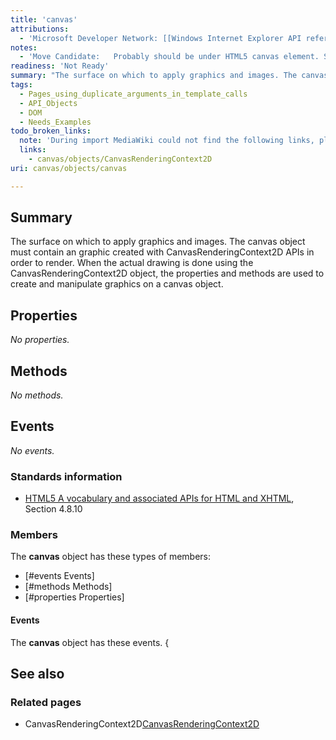 ```yaml
---
title: 'canvas'
attributions:
  - 'Microsoft Developer Network: [[Windows Internet Explorer API reference](http://msdn.microsoft.com/en-us/library/ie/hh828809%28v=vs.85%29.aspx) Article]'
notes:
  - 'Move Candidate:   Probably should be under HTML5 canvas element. See HTML5 specification.'
readiness: 'Not Ready'
summary: "The surface on which to apply graphics and images. The canvas object must contain an graphic created with CanvasRenderingContext2D APIs \nin order to render. When the actual drawing is done using the CanvasRenderingContext2D object, the properties and methods are used to create and manipulate graphics on a canvas object.\n"
tags:
  - Pages_using_duplicate_arguments_in_template_calls
  - API_Objects
  - DOM
  - Needs_Examples
todo_broken_links:
  note: 'During import MediaWiki could not find the following links, please fix and adjust this list.'
  links:
    - canvas/objects/CanvasRenderingContext2D
uri: canvas/objects/canvas

---
```

## Summary

The surface on which to apply graphics and images. The canvas object must contain an graphic created with CanvasRenderingContext2D APIs in order to render. When the actual drawing is done using the CanvasRenderingContext2D object, the properties and methods are used to create and manipulate graphics on a canvas object.

## Properties

*No properties.*

## Methods

*No methods.*

## Events

*No events.*

### Standards information

-   [HTML5 A vocabulary and associated APIs for HTML and XHTML](http://go.microsoft.com/fwlink/p/?linkid=221374), Section 4.8.10

### Members

The **canvas** object has these types of members:

-   [\#events Events]
-   [\#methods Methods]
-   [\#properties Properties]

#### Events

The **canvas** object has these events. {

## See also

### Related pages

-   CanvasRenderingContext2D[CanvasRenderingContext2D](/w/index.php?title=canvas/objects/CanvasRenderingContext2D&action=edit&redlink=1)
